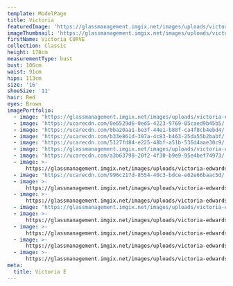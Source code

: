```yaml
---
template: ModelPage
title: Victoria
featuredImage: 'https://glassmanagement.imgix.net/images/uploads/victoria-edwards-white.jpg'
imageThumbnail: 'https://glassmanagement.imgix.net/images/uploads/victoria-edwards-c.jpg'
firstName: Victoria CURVE
collection: Classic
height: 178cm
measurementType: bust
bust: 106cm
waist: 91cm
hips: 113cm
size: '16'
shoeSize: '11'
hair: Red
eyes: Brown
imagePortfolio:
  - image: 'https://glassmanagement.imgix.net/images/uploads/victoria-edwards-d.jpg'
  - image: 'https://ucarecdn.com/0e6529d6-0ed5-4223-9769-05caed9b45b5/'
  - image: 'https://ucarecdn.com/0ba20aa1-be3f-44e1-b88f-ca4f8cb4ebd4/'
  - image: 'https://ucarecdn.com/b33e861d-307a-4c83-b463-25da55b2babf/'
  - image: 'https://ucarecdn.com/5127fd84-e225-48bf-a51b-536d4aae30c9/'
  - image: 'https://glassmanagement.imgix.net/images/uploads/victoria-edwards-a.jpg'
  - image: 'https://ucarecdn.com/a3b63798-20f2-4f30-b9e9-95e4bef74973/'
  - image: >-
      https://glassmanagement.imgix.net/images/uploads/victoria-edwards-white.jpg
  - image: 'https://ucarecdn.com/996c217d-8554-40c3-bdce-e02e66baac5d/'
  - image: >-
      https://glassmanagement.imgix.net/images/uploads/victoria-edwards-bell-st-mall-toowoomba-2012.jpg
  - image: >-
      https://glassmanagement.imgix.net/images/uploads/victoria-edwards-twba-ruthven-st-2012.jpg
  - image: 'https://glassmanagement.imgix.net/images/uploads/victoria-edwards-bw-2.jpg'
  - image: >-
      https://glassmanagement.imgix.net/images/uploads/victoria-edwards-sydney-2.jpg
  - image: >-
      https://glassmanagement.imgix.net/images/uploads/victoria-edwards-guitar.jpg
  - image: >-
      https://glassmanagement.imgix.net/images/uploads/victoria-edwards-tamworth.jpg
  - image: >-
      https://glassmanagement.imgix.net/images/uploads/victoria-edwards-headshot.jpg
meta:
  title: Victoria E
---
```


